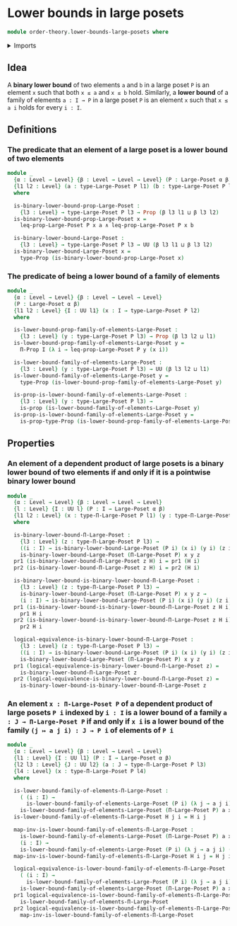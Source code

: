 # Lower bounds in large posets

```agda
module order-theory.lower-bounds-large-posets where
```

<details><summary>Imports</summary>

```agda
open import foundation.cartesian-product-types
open import foundation.conjunction
open import foundation.dependent-pair-types
open import foundation.logical-equivalences
open import foundation.propositions
open import foundation.universe-levels

open import order-theory.dependent-products-large-posets
open import order-theory.large-posets
```

</details>

## Idea

A **binary lower bound** of two elements `a` and `b` in a large poset `P` is an
element `x` such that both `x ≤ a` and `x ≤ b` hold. Similarly, a **lower
bound** of a family of elements `a : I → P` in a large poset `P` is an element
`x` such that `x ≤ a i` holds for every `i : I`.

## Definitions

### The predicate that an element of a large poset is a lower bound of two elements

```agda
module _
  {α : Level → Level} {β : Level → Level → Level} (P : Large-Poset α β)
  {l1 l2 : Level} (a : type-Large-Poset P l1) (b : type-Large-Poset P l2)
  where

  is-binary-lower-bound-prop-Large-Poset :
    {l3 : Level} → type-Large-Poset P l3 → Prop (β l3 l1 ⊔ β l3 l2)
  is-binary-lower-bound-prop-Large-Poset x =
    leq-prop-Large-Poset P x a ∧ leq-prop-Large-Poset P x b

  is-binary-lower-bound-Large-Poset :
    {l3 : Level} → type-Large-Poset P l3 → UU (β l3 l1 ⊔ β l3 l2)
  is-binary-lower-bound-Large-Poset x =
    type-Prop (is-binary-lower-bound-prop-Large-Poset x)
```

### The predicate of being a lower bound of a family of elements

```agda
module _
  {α : Level → Level} {β : Level → Level → Level}
  (P : Large-Poset α β)
  {l1 l2 : Level} {I : UU l1} (x : I → type-Large-Poset P l2)
  where

  is-lower-bound-prop-family-of-elements-Large-Poset :
    {l3 : Level} (y : type-Large-Poset P l3) → Prop (β l3 l2 ⊔ l1)
  is-lower-bound-prop-family-of-elements-Large-Poset y =
    Π-Prop I (λ i → leq-prop-Large-Poset P y (x i))

  is-lower-bound-family-of-elements-Large-Poset :
    {l3 : Level} (y : type-Large-Poset P l3) → UU (β l3 l2 ⊔ l1)
  is-lower-bound-family-of-elements-Large-Poset y =
    type-Prop (is-lower-bound-prop-family-of-elements-Large-Poset y)

  is-prop-is-lower-bound-family-of-elements-Large-Poset :
    {l3 : Level} (y : type-Large-Poset P l3) →
    is-prop (is-lower-bound-family-of-elements-Large-Poset y)
  is-prop-is-lower-bound-family-of-elements-Large-Poset y =
    is-prop-type-Prop (is-lower-bound-prop-family-of-elements-Large-Poset y)
```

## Properties

### An element of a dependent product of large posets is a binary lower bound of two elements if and only if it is a pointwise binary lower bound

```agda
module _
  {α : Level → Level} {β : Level → Level → Level}
  {l : Level} {I : UU l} (P : I → Large-Poset α β)
  {l1 l2 : Level} (x : type-Π-Large-Poset P l1) (y : type-Π-Large-Poset P l2)
  where

  is-binary-lower-bound-Π-Large-Poset :
    {l3 : Level} (z : type-Π-Large-Poset P l3) →
    ((i : I) → is-binary-lower-bound-Large-Poset (P i) (x i) (y i) (z i)) →
    is-binary-lower-bound-Large-Poset (Π-Large-Poset P) x y z
  pr1 (is-binary-lower-bound-Π-Large-Poset z H) i = pr1 (H i)
  pr2 (is-binary-lower-bound-Π-Large-Poset z H) i = pr2 (H i)

  is-binary-lower-bound-is-binary-lower-bound-Π-Large-Poset :
    {l3 : Level} (z : type-Π-Large-Poset P l3) →
    is-binary-lower-bound-Large-Poset (Π-Large-Poset P) x y z →
    (i : I) → is-binary-lower-bound-Large-Poset (P i) (x i) (y i) (z i)
  pr1 (is-binary-lower-bound-is-binary-lower-bound-Π-Large-Poset z H i) =
    pr1 H i
  pr2 (is-binary-lower-bound-is-binary-lower-bound-Π-Large-Poset z H i) =
    pr2 H i

  logical-equivalence-is-binary-lower-bound-Π-Large-Poset :
    {l3 : Level} (z : type-Π-Large-Poset P l3) →
    ((i : I) → is-binary-lower-bound-Large-Poset (P i) (x i) (y i) (z i)) ↔
    is-binary-lower-bound-Large-Poset (Π-Large-Poset P) x y z
  pr1 (logical-equivalence-is-binary-lower-bound-Π-Large-Poset z) =
    is-binary-lower-bound-Π-Large-Poset z
  pr2 (logical-equivalence-is-binary-lower-bound-Π-Large-Poset z) =
    is-binary-lower-bound-is-binary-lower-bound-Π-Large-Poset z
```

### An element `x : Π-Large-Poset P` of a dependent product of large posets `P i` indexed by `i : I` is a lower bound of a family `a : J → Π-Large-Poset P` if and only if `x i` is a lower bound of the family `(j ↦ a j i) : J → P i` of elements of `P i`

```agda
module _
  {α : Level → Level} {β : Level → Level → Level}
  {l1 : Level} {I : UU l1} (P : I → Large-Poset α β)
  {l2 l3 : Level} {J : UU l2} (a : J → type-Π-Large-Poset P l3)
  {l4 : Level} (x : type-Π-Large-Poset P l4)
  where

  is-lower-bound-family-of-elements-Π-Large-Poset :
    ( (i : I) →
      is-lower-bound-family-of-elements-Large-Poset (P i) (λ j → a j i) (x i)) →
    is-lower-bound-family-of-elements-Large-Poset (Π-Large-Poset P) a x
  is-lower-bound-family-of-elements-Π-Large-Poset H j i = H i j

  map-inv-is-lower-bound-family-of-elements-Π-Large-Poset :
    is-lower-bound-family-of-elements-Large-Poset (Π-Large-Poset P) a x →
    (i : I) →
    is-lower-bound-family-of-elements-Large-Poset (P i) (λ j → a j i) (x i)
  map-inv-is-lower-bound-family-of-elements-Π-Large-Poset H i j = H j i

  logical-equivalence-is-lower-bound-family-of-elements-Π-Large-Poset :
    ( (i : I) →
      is-lower-bound-family-of-elements-Large-Poset (P i) (λ j → a j i) (x i)) ↔
    is-lower-bound-family-of-elements-Large-Poset (Π-Large-Poset P) a x
  pr1 logical-equivalence-is-lower-bound-family-of-elements-Π-Large-Poset =
    is-lower-bound-family-of-elements-Π-Large-Poset
  pr2 logical-equivalence-is-lower-bound-family-of-elements-Π-Large-Poset =
    map-inv-is-lower-bound-family-of-elements-Π-Large-Poset
```
